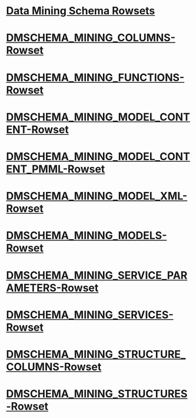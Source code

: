 # [Data Mining Schema Rowsets](data-mining-schema-rowsets.md)
# [DMSCHEMA_MINING_COLUMNS-Rowset](dmschema-mining-columns-rowset.md)
# [DMSCHEMA_MINING_FUNCTIONS-Rowset](dmschema-mining-functions-rowset.md)
# [DMSCHEMA_MINING_MODEL_CONTENT-Rowset](dmschema-mining-model-content-rowset.md)
# [DMSCHEMA_MINING_MODEL_CONTENT_PMML-Rowset](dmschema-mining-model-content-pmml-rowset.md)
# [DMSCHEMA_MINING_MODEL_XML-Rowset](dmschema-mining-model-xml-rowset.md)
# [DMSCHEMA_MINING_MODELS-Rowset](dmschema-mining-models-rowset.md)
# [DMSCHEMA_MINING_SERVICE_PARAMETERS-Rowset](dmschema-mining-service-parameters-rowset.md)
# [DMSCHEMA_MINING_SERVICES-Rowset](dmschema-mining-services-rowset.md)
# [DMSCHEMA_MINING_STRUCTURE_COLUMNS-Rowset](dmschema-mining-structure-columns-rowset.md)
# [DMSCHEMA_MINING_STRUCTURES-Rowset](dmschema-mining-structures-rowset.md)
